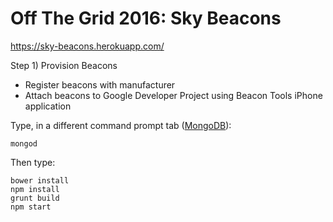 # Off The Grid 2016: Sky Beacons

https://sky-beacons.herokuapp.com/

Step 1) Provision Beacons
- Register beacons with manufacturer
- Attach beacons to Google Developer Project using Beacon Tools iPhone application

Type, in a different command prompt tab ([MongoDB](https://www.mongodb.com/)):
```
mongod
```

Then type:
```
bower install
npm install
grunt build
npm start
```
